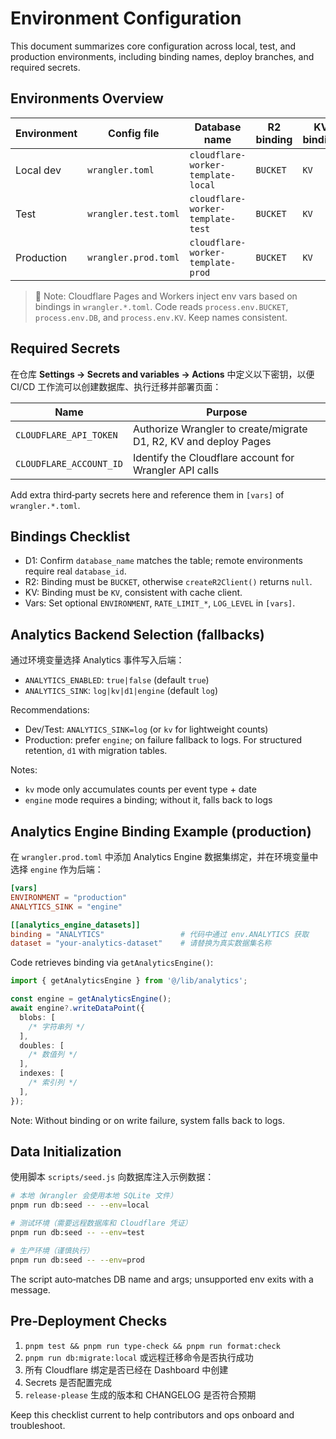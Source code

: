 # Environment Configuration

This document summarizes core configuration across local, test, and production environments, including binding names, deploy branches, and required secrets.

## Environments Overview

| Environment | Config file          | Database name                      | R2 binding | KV binding | Branch                | Key command                  |
| ----------- | -------------------- | ---------------------------------- | ---------- | ---------- | --------------------- | ---------------------------- |
| Local dev   | `wrangler.toml`      | `cloudflare-worker-template-local` | `BUCKET`   | `KV`       | manual                | `pnpm run cf:dev`            |
| Test        | `wrangler.test.toml` | `cloudflare-worker-template-test`  | `BUCKET`   | `KV`       | `develop` / `preview` | `pnpm run pages:deploy:test` |
| Production  | `wrangler.prod.toml` | `cloudflare-worker-template-prod`  | `BUCKET`   | `KV`       | `main`                | `pnpm run pages:deploy:prod` |

> 📌 Note: Cloudflare Pages and Workers inject env vars based on bindings in `wrangler.*.toml`. Code reads `process.env.BUCKET`, `process.env.DB`, and `process.env.KV`. Keep names consistent.

## Required Secrets

在仓库 **Settings → Secrets and variables → Actions** 中定义以下密钥，以便 CI/CD 工作流可以创建数据库、执行迁移并部署页面：

| Name                    | Purpose                                                          |
| ----------------------- | ---------------------------------------------------------------- |
| `CLOUDFLARE_API_TOKEN`  | Authorize Wrangler to create/migrate D1, R2, KV and deploy Pages |
| `CLOUDFLARE_ACCOUNT_ID` | Identify the Cloudflare account for Wrangler API calls           |

Add extra third‑party secrets here and reference them in `[vars]` of `wrangler.*.toml`.

## Bindings Checklist

- D1: Confirm `database_name` matches the table; remote environments require real `database_id`.
- R2: Binding must be `BUCKET`, otherwise `createR2Client()` returns `null`.
- KV: Binding must be `KV`, consistent with cache client.
- Vars: Set optional `ENVIRONMENT`, `RATE_LIMIT_*`, `LOG_LEVEL` in `[vars]`.

## Analytics Backend Selection (fallbacks)

通过环境变量选择 Analytics 事件写入后端：

- `ANALYTICS_ENABLED`: `true|false` (default `true`)
- `ANALYTICS_SINK`: `log|kv|d1|engine` (default `log`)

Recommendations:

- Dev/Test: `ANALYTICS_SINK=log` (or `kv` for lightweight counts)
- Production: prefer `engine`; on failure fallback to logs. For structured retention, `d1` with migration tables.

Notes:

- `kv` mode only accumulates counts per event type + date
- `engine` mode requires a binding; without it, falls back to logs

## Analytics Engine Binding Example (production)

在 `wrangler.prod.toml` 中添加 Analytics Engine 数据集绑定，并在环境变量中选择 `engine` 作为后端：

```toml
[vars]
ENVIRONMENT = "production"
ANALYTICS_SINK = "engine"

[[analytics_engine_datasets]]
binding = "ANALYTICS"                 # 代码中通过 env.ANALYTICS 获取
dataset = "your-analytics-dataset"    # 请替换为真实数据集名称
```

Code retrieves binding via `getAnalyticsEngine()`:

```ts
import { getAnalyticsEngine } from '@/lib/analytics';

const engine = getAnalyticsEngine();
await engine?.writeDataPoint({
  blobs: [
    /* 字符串列 */
  ],
  doubles: [
    /* 数值列 */
  ],
  indexes: [
    /* 索引列 */
  ],
});
```

Note: Without binding or on write failure, system falls back to logs.

## Data Initialization

使用脚本 `scripts/seed.js` 向数据库注入示例数据：

```bash
# 本地（Wrangler 会使用本地 SQLite 文件）
pnpm run db:seed -- --env=local

# 测试环境（需要远程数据库和 Cloudflare 凭证）
pnpm run db:seed -- --env=test

# 生产环境（谨慎执行）
pnpm run db:seed -- --env=prod
```

The script auto‑matches DB name and args; unsupported env exits with a message.

## Pre‑Deployment Checks

1. `pnpm test && pnpm run type-check && pnpm run format:check`
2. `pnpm run db:migrate:local` 或远程迁移命令是否执行成功
3. 所有 Cloudflare 绑定是否已经在 Dashboard 中创建
4. Secrets 是否配置完成
5. `release-please` 生成的版本和 CHANGELOG 是否符合预期

Keep this checklist current to help contributors and ops onboard and troubleshoot.
